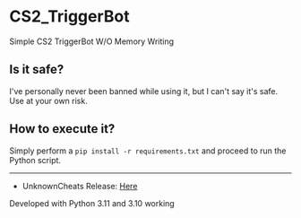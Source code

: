 # CS2_TriggerBot

Simple CS2 TriggerBot W/O Memory Writing

## Is it safe?
I've personally never been banned while using it, but I can't say it's safe. Use at your own risk.

## How to execute it?
Simply perform a `pip install -r requirements.txt` and proceed to run the Python script.

---

- UnknownCheats Release: [Here](comingsoon)

Developed with Python 3.11 and 3.10 working


